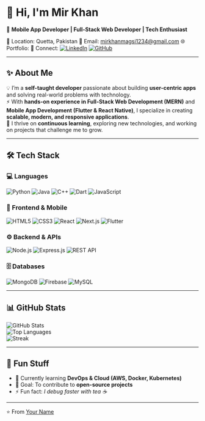 # 👋 Hi, I'm Mir Khan

🚀 **Mobile App Developer | Full-Stack Web Developer | Tech Enthusiast**

📍 Location: Quetta, Pakistan
📧 Email: mirkhanmagsi1234@gmail.com
🌐 Portfolio: 
🔗 Connect: [![LinkedIn](https://img.shields.io/badge/LinkedIn-blue?logo=linkedin&logoColor=white)](your-linkedin-link) [![GitHub](https://img.shields.io/badge/GitHub-black?logo=github&logoColor=white)](your-github-link)

---

## ✨ About Me
💡 I’m a **self-taught developer** passionate about building **user-centric apps** and solving real-world problems with technology.  
⚡ With **hands-on experience in Full-Stack Web Development (MERN)** and **Mobile App Development (Flutter & React Native)**, I specialize in creating **scalable, modern, and responsive applications**.  
🚀 I thrive on **continuous learning**, exploring new technologies, and working on projects that challenge me to grow.  


---

## 🛠️ Tech Stack

### 💻 Languages
![Python](https://img.shields.io/badge/Python-3776AB?logo=python&logoColor=white) 
![Java](https://img.shields.io/badge/Java-007396?logo=java&logoColor=white) 
![C++](https://img.shields.io/badge/C++-00599C?logo=c%2B%2B&logoColor=white) 
![Dart](https://img.shields.io/badge/Dart-0175C2?logo=dart&logoColor=white) 
![JavaScript](https://img.shields.io/badge/JavaScript-F7DF1E?logo=javascript&logoColor=black)  

### 🎨 Frontend & Mobile
![HTML5](https://img.shields.io/badge/HTML5-E34F26?logo=html5&logoColor=white) 
![CSS3](https://img.shields.io/badge/CSS3-1572B6?logo=css3&logoColor=white) 
![React](https://img.shields.io/badge/React-61DAFB?logo=react&logoColor=black) 
![Next.js](https://img.shields.io/badge/Next.js-000000?logo=next.js&logoColor=white) 
![Flutter](https://img.shields.io/badge/Flutter-02569B?logo=flutter&logoColor=white)  

### ⚙️ Backend & APIs
![Node.js](https://img.shields.io/badge/Node.js-339933?logo=node.js&logoColor=white) 
![Express.js](https://img.shields.io/badge/Express.js-000000?logo=express&logoColor=white) 
![REST API](https://img.shields.io/badge/REST-02569B?logo=api&logoColor=white)  

### 🗄️ Databases
![MongoDB](https://img.shields.io/badge/MongoDB-47A248?logo=mongodb&logoColor=white) 
![Firebase](https://img.shields.io/badge/Firebase-FFCA28?logo=firebase&logoColor=black) 
![MySQL](https://img.shields.io/badge/MySQL-4479A1?logo=mysql&logoColor=white)  

---

## 📊 GitHub Stats
![GitHub Stats](https://github-readme-stats.vercel.app/api?username=JsMirKhan&show_icons=true&theme=tokyonight)  
![Top Languages](https://github-readme-stats.vercel.app/api/top-langs/?username=YourGitHubUsername&layout=compact&theme=tokyonight)  
![Streak](https://streak-stats.demolab.com?user=YourGitHubUsername&theme=tokyonight)  

---

## 🚀 Fun Stuff
- 🌱 Currently learning **DevOps & Cloud (AWS, Docker, Kubernetes)**
- 🎯 Goal: To contribute to **open-source projects**
- ⚡ Fun fact: *I debug faster with tea ☕*

---

⭐️ From [Your Name](https://github.com/YourGitHubUsername)
